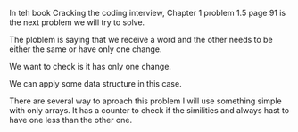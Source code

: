 In teh book Cracking the coding interview, Chapter 1 problem 1.5 page 91 is
the next problem we will try to solve.

The ploblem is saying that we receive a word and the other needs to be either
the same or have only one change.

We want to check is it has only one change. 

We can apply some data structure in this case.

There are several way to aproach this problem
 I will use something simple with only arrays.
It has a counter to check if the similities and always hast to have one less
 than the other one.
